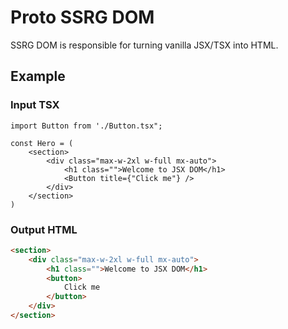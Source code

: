 # Proto SSRG DOM

SSRG DOM is responsible for turning vanilla JSX/TSX into HTML.

## Example

### Input TSX

```tsx
import Button from './Button.tsx";

const Hero = (
    <section>
        <div class="max-w-2xl w-full mx-auto">
            <h1 class="">Welcome to JSX DOM</h1>
            <Button title={"Click me"} />
        </div>
    </section>
)
```

### Output HTML

```html
<section>
    <div class="max-w-2xl w-full mx-auto">
        <h1 class="">Welcome to JSX DOM</h1>
        <button>
            Click me
        </button>
    </div>
</section>
```